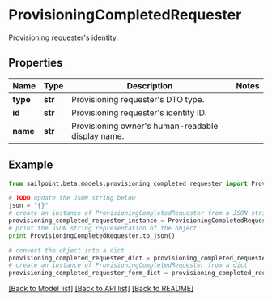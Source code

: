 # ProvisioningCompletedRequester

Provisioning requester's identity.

## Properties

Name | Type | Description | Notes
------------ | ------------- | ------------- | -------------
**type** | **str** | Provisioning requester&#39;s DTO type. | 
**id** | **str** | Provisioning requester&#39;s identity ID. | 
**name** | **str** | Provisioning owner&#39;s human-readable display name. | 

## Example

```python
from sailpoint.beta.models.provisioning_completed_requester import ProvisioningCompletedRequester

# TODO update the JSON string below
json = "{}"
# create an instance of ProvisioningCompletedRequester from a JSON string
provisioning_completed_requester_instance = ProvisioningCompletedRequester.from_json(json)
# print the JSON string representation of the object
print ProvisioningCompletedRequester.to_json()

# convert the object into a dict
provisioning_completed_requester_dict = provisioning_completed_requester_instance.to_dict()
# create an instance of ProvisioningCompletedRequester from a dict
provisioning_completed_requester_form_dict = provisioning_completed_requester.from_dict(provisioning_completed_requester_dict)
```
[[Back to Model list]](../README.md#documentation-for-models) [[Back to API list]](../README.md#documentation-for-api-endpoints) [[Back to README]](../README.md)


